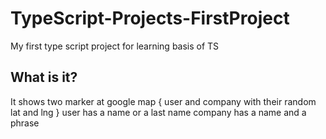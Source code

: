 # TypeScript-Projects-FirstProject
My first type script project for learning basis of TS
## What is it?
It shows two marker at google map 
{
user and company with their random lat and lng
}
user has a name or a last name
company has a name and a phrase 

